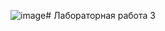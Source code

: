 ![image](https://github.com/user-attachments/assets/33c39b34-df36-486b-84da-a8ebac24e426)# Лабораторная работа 3

